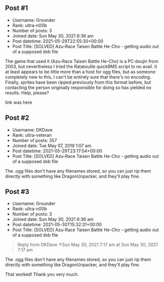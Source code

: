 ## Post #1
- Username: Grounder
- Rank: ultra-n00b
- Number of posts: 3
- Joined date: Sun May 30, 2021 6:36 am
- Post datetime: 2021-05-29T22:55:30+00:00
- Post Title: [SOLVED] Azu-Race Taisen Battle He-Cho - getting audio out of a supposed dxb file

The game that used it (Azu-Race Taisen Battle He-Cho) is a PC doujin from 2003, but nevertheless I tried the Ratatouille quickBMS script to no avail.  It at least appears to be little more than a host for ogg files, but as someone completely new to this, I can't be entirely sure that there's no encoding.  Finally, sprites have been ripped previously from this format before, but contacting the person originally responsible for doing so has yielded no results.  Help, please?

link was here
## Post #2
- Username: DKDave
- Rank: ultra-veteran
- Number of posts: 357
- Joined date: Tue May 07, 2019 1:07 am
- Post datetime: 2021-05-29T23:17:54+00:00
- Post Title: [SOLVED] Azu-Race Taisen Battle He-Cho - getting audio out of a supposed dxb file

The .ogg files don't have any filenames stored, so you can just rip them directly with something like DragonUnpacker, and they'll play fine.
## Post #3
- Username: Grounder
- Rank: ultra-n00b
- Number of posts: 3
- Joined date: Sun May 30, 2021 6:36 am
- Post datetime: 2021-05-30T15:32:31+00:00
- Post Title: [SOLVED] Azu-Race Taisen Battle He-Cho - getting audio out of a supposed dxb file

> Reply from DKDave ↑Sun May 30, 2021 7:17 am at Sun May 30, 2021 7:17 am
>
> 
The .ogg files don't have any filenames stored, so you can just rip them directly with something like DragonUnpacker, and they'll play fine.

That worked!  Thank you very much.
